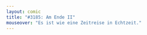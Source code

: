 ```yaml
---
layout: comic
title: "#3185: Am Ende II"
mouseover: "Es ist wie eine Zeitreise in Echtzeit."
---
```

